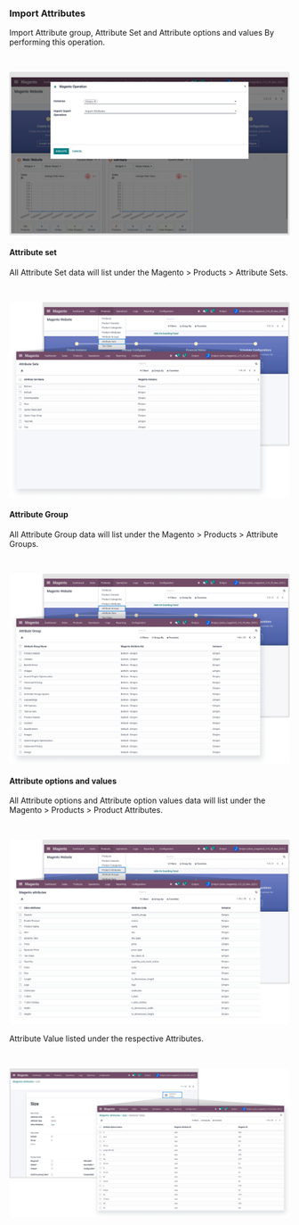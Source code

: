 
### Import Attributes



Import Attribute group, Attribute Set and Attribute options and values By performing this operation.


 


![](./images/4-2-1.png)


#### **Attribute set**


All Attribute Set data will list under the Magento > Products > Attribute Sets.


 


![](./images/4-2-2.png)


#### **Attribute Group**


All Attribute Group data will list under the Magento > Products > Attribute Groups.


 


![](./images/4-2-3.png)


#### **Attribute options and values**


All Attribute options and Attribute option values data will list under the Magento > Products > Product Attributes.


 


![](./images/4-2-4.png)


Attribute Value listed under the respective Attributes.


 


![](./images/4-2-5.png)



